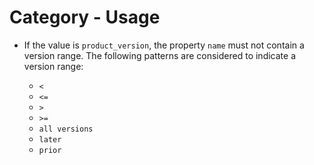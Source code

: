 # Category - Usage

* If the value is `product_version`, the property `name` must not contain a
  version range. The following patterns are considered to indicate a version
  range:

  * `<`
  * `<=`
  * `>`
  * `>=`
  * `all versions`
  * `later`
  * `prior`
